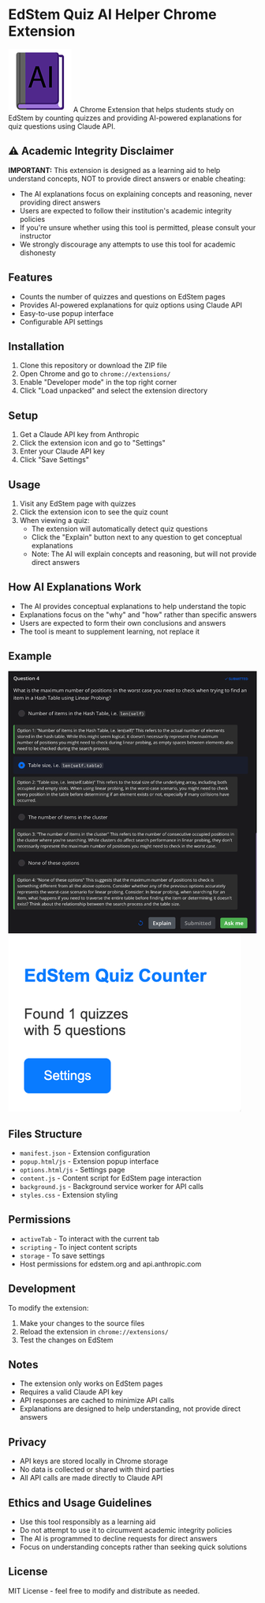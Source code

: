 # EdStem Quiz AI Helper Chrome Extension
![Icon](icon.png)
A Chrome Extension that helps students study on EdStem by counting quizzes and providing AI-powered explanations for quiz questions using Claude API.

## ⚠️ Academic Integrity Disclaimer

**IMPORTANT:** This extension is designed as a learning aid to help understand concepts, NOT to provide direct answers or enable cheating:

- The AI explanations focus on explaining concepts and reasoning, never providing direct answers
- Users are expected to follow their institution's academic integrity policies
- If you're unsure whether using this tool is permitted, please consult your instructor
- We strongly discourage any attempts to use this tool for academic dishonesty

## Features

- Counts the number of quizzes and questions on EdStem pages
- Provides AI-powered explanations for quiz options using Claude API
- Easy-to-use popup interface
- Configurable API settings

## Installation

1. Clone this repository or download the ZIP file
2. Open Chrome and go to `chrome://extensions/`
3. Enable "Developer mode" in the top right corner
4. Click "Load unpacked" and select the extension directory

## Setup

1. Get a Claude API key from Anthropic
2. Click the extension icon and go to "Settings"
3. Enter your Claude API key
4. Click "Save Settings"

## Usage

1. Visit any EdStem page with quizzes
2. Click the extension icon to see the quiz count
3. When viewing a quiz:
   - The extension will automatically detect quiz questions
   - Click the "Explain" button next to any question to get conceptual explanations
   - Note: The AI will explain concepts and reasoning, but will not provide direct answers

## How AI Explanations Work

- The AI provides conceptual explanations to help understand the topic
- Explanations focus on the "why" and "how" rather than specific answers
- Users are expected to form their own conclusions and answers
- The tool is meant to supplement learning, not replace it

## Example

![Example Image](example.png)
![Popup Image](popup.png)

## Files Structure

- `manifest.json` - Extension configuration
- `popup.html/js` - Extension popup interface
- `options.html/js` - Settings page
- `content.js` - Content script for EdStem page interaction
- `background.js` - Background service worker for API calls
- `styles.css` - Extension styling

## Permissions

- `activeTab` - To interact with the current tab
- `scripting` - To inject content scripts
- `storage` - To save settings
- Host permissions for edstem.org and api.anthropic.com

## Development

To modify the extension:
1. Make your changes to the source files
2. Reload the extension in `chrome://extensions/`
3. Test the changes on EdStem

## Notes

- The extension only works on EdStem pages
- Requires a valid Claude API key
- API responses are cached to minimize API calls
- Explanations are designed to help understanding, not provide direct answers

## Privacy

- API keys are stored locally in Chrome storage
- No data is collected or shared with third parties
- All API calls are made directly to Claude API

## Ethics and Usage Guidelines

- Use this tool responsibly as a learning aid
- Do not attempt to use it to circumvent academic integrity policies
- The AI is programmed to decline requests for direct answers
- Focus on understanding concepts rather than seeking quick solutions

## License

MIT License - feel free to modify and distribute as needed. 
